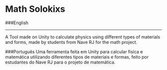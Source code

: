 # Math Solokixs

###English
__________
A Tool made on Unity to calculate physics using different types of materials and forms, made by students from Nave RJ for the math project.

###Português
Uma ferramenta feita em Unity para calcular fisíca e matemática utilizando diferentes tipos de materiais e formas, feito por estudantes do Nave RJ para o projeto de matemática.
